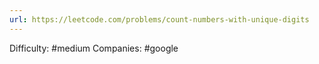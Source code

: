 ```yaml
---
url: https://leetcode.com/problems/count-numbers-with-unique-digits
---
```


Difficulty: #medium
Companies: #google